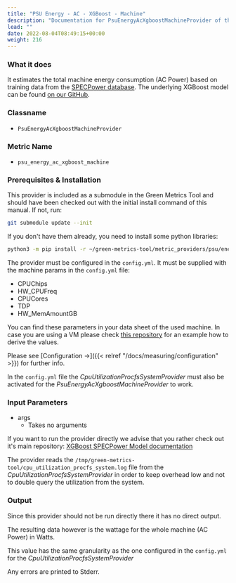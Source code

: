 ```yaml
---
title: "PSU Energy - AC - XGBoost - Machine"
description: "Documentation for PsuEnergyAcXgboostMachineProvider of the Green Metrics Tool"
lead: ""
date: 2022-08-04T08:49:15+00:00
weight: 216
---
```


### What it does

It estimates the total machine energy consumption (AC Power) based on training
data from the [SPECPower database](https://www.spec.org/power_ssj2008).
The underlying XGBoost model can be found [on our GitHub](https://github.com/green-coding-solutions/spec-power-model).

### Classname

- `PsuEnergyAcXgboostMachineProvider`

### Metric Name

- `psu_energy_ac_xgboost_machine`

### Prerequisites & Installation

This provider is included as a submodule in the Green Metrics Tool and should have been checked out with the
initial install command of this manual. If not, run:

```bash
git submodule update --init
```

If you don't have them already, you need to install some python libraries:

```bash
python3 -m pip install -r ~/green-metrics-tool/metric_providers/psu/energy/ac/xgboost/machine/model/requirements.txt
```

The provider must be configured in the `config.yml`. It must be supplied with the machine params in the `config.yml` file:

- CPUChips
- HW_CPUFreq
- CPUCores
- TDP
- HW_MemAmountGB

You can find these parameters in your data sheet of the used machine. In case you are using a VM please check 
[this repository](https://github.com/green-coding-solutions/carbondb-agent) for an example how to derive the values.

Please see [Configuration →]({{< relref "/docs/measuring/configuration" >}}) for further info.

In the `config.yml` file the *CpuUtilizationProcfsSystemProvider* must also be activated for the *PsuEnergyAcXgboostMachineProvider* to work.

### Input Parameters

- args
    - Takes no arguments

If you want to run the provider directly we advise that you rather check
out it's main repository: [XGBoost SPECPower Model documentation](https://github.com/green-coding-solutions/spec-power-model)

The provider reads the `/tmp/green-metrics-tool/cpu_utilization_procfs_system.log` file
from the *CpuUtilizationProcfsSystemProvider* in order to keep overhead low and
not to double query the utilization from the system.

### Output

Since this provider should not be run directly there it has no direct output.

The resulting data however is the wattage for the whole machine (AC Power) in Watts.

This value has the same granularity as the one configured in the `config.yml` for the
*CpuUtilizationProcfsSystemProvider*

Any errors are printed to Stderr.

